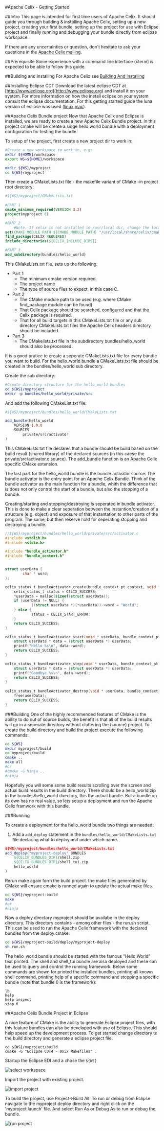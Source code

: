 #Apache Celix - Getting Started

##Intro
This page is intended for first time users of Apache Celix. It should guide you through building & installing Apache Celix, setting up a new project, creating your first bundle, setting up the project for use with Eclipse project and finally running and debugging your bundle directly from eclipse workspace. 

If there are any uncertainties or question, don't hesitate to ask your questions in the [Apache Celix mailing](https://celix.apache.org/support/mailinglist.html).

##Prerequisite
Some experience with a command line interface (xterm) is expected to be able to follow this guide. 

##Building and Installing
For Apache Celix see [Building And Installing](../building/readme.md)

##Installing Eclipse CDT
Download the latest eclipse CDT at [http://www.eclipse.org](http://www.eclipse.org) and install it on your system. For more information on how the install eclipse on your system consult the eclipse documentation. For this getting started guide the luna version of eclipse was used ([linux](http://www.eclipse.org/downloads/download.php?file=/technology/epp/downloads/release/luna/R/eclipse-cpp-luna-R-linux-gtk-x86_64.tar.gz) [mac](http://www.eclipse.org/downloads/download.php?file=/technology/epp/downloads/release/luna/R/eclipse-cpp-luna-R-macosx-cocoa-x86_64.tar.gz)).

##Apache Celix Bundle project
Now that Apache Celix and Eclipse is installed, we are ready to create a new Apache Celix Bundle project. In this project cmake will be create a singe hello world bundle with a deployment configuration for testing the bundle.

To setup of the project, first create a new project dir to work in:

```bash
#Create a new workspace to work in, e.g:
mkdir ${HOME}/workspace
export WS=${HOME}/workspace

mkdir ${WS}/myproject
cd ${WS}/myproject
```
Then create a CMakeLists.txt file - the makefile variant of CMake -in project root directory:

```cmake	
#${WS}/myproject/CMakeLists.txt
	
#PART 1
cmake_minimum_required(VERSION 3.2)
project(myproject C)

#PART 2
    #Note. If celix is not installed in /usr/local dir, change the location accordingly.
set(CMAKE_MODULE_PATH ${CMAKE_MODULE_PATH} "/usr/local/share/celix/cmake/modules")
find_package(CELIX REQUIRED)
include_directories(${CELIX_INCLUDE_DIRS})

#PART 3
add_subdirectory(bundles/hello_world)
```
		
This CMakeLists.txt file, sets up the following:

* Part 1 
	* The minimum cmake version required. 
	* The project name
	* The type of source files to expect, in this case C.
* Part 2
 	* The CMake module path to be used (e.g. where CMake find_package module can be found)
	* That Celix package should be searched, configured and that the Celix package is required. 
	* That for all build targets in this CMakeLists.txt file or any sub directory CMakeLists.txt files the Apache Celix headers directory should be included.
* Part 3
	* The CMakelists.txt file in the subdirectory bundles/hello_world should also be processed.
	

It is a good pratice to create a seperate CMakeLists.txt file for every bundle you want to build. For the hello_world bundle a CMakeLists.txt file should be created in the bundles/hello_world sub directory.

Create the sub directory:

```CMake
#Create directory structure for the hello_world bundles
cd ${WS}/myproject
mkdir -p bundles/hello_world/private/src
```


And add the following CMakeList.txt file:

```CMake	
#${WS}/myproject/bundles/hello_world/CMakeLists.txt

add_bundle(hello_world
    VERSION 1.0.0
	SOURCES
        private/src/activator
)	
```
	
This CMakeLists.txt file declares that a bundle should be build based on the build result (shared library) of the declared sources (in this caese the private/src/activator.c source). The add_bundle function is an Apache Celix specific CMake extension. 

The last part for the hello_world bundle is the bundle activator source. The bundle activator is the entry point for an Apache Celix Bundle. Think of the bundle activator as the main function for a bundle, whith the difference that is does not only control the start of a bundle, but also the stopping of a bundle. 

Creating/starting and stopping/destroying is seperated in bundle activator. This is done to make a clear seperation between the instantion/creation of a structure (e.g. object) and exposure of that instantation to other parts of the program. The same, but then reserve hold for seperating stopping and destroying a bundle. 

```C
//${WS}/myproject/bundles/hello_world/private/src/activator.c
#include <stdlib.h>
#include <stdio.h>

#include "bundle_activator.h"
#include "bundle_context.h"


struct userData {
	    char * word;
};

celix_status_t bundleActivator_create(bundle_context_pt context, void **userData) {
	celix_status_t status = CELIX_SUCCESS;
    *userData = malloc(sizeof(struct userData));
	if (userData != NULL) {
            ((struct userData *)(*userData))->word = "World";
    } else {
            status = CELIX_START_ERROR;
    }
    return CELIX_SUCCESS;
}

celix_status_t bundleActivator_start(void * userData, bundle_context_pt context) {
    struct userData * data = (struct userData *) userData;
    printf("Hello %s\n", data->word);
    return CELIX_SUCCESS;
}

celix_status_t bundleActivator_stop(void * userData, bundle_context_pt context) {
    struct userData * data = (struct userData *) userData;
    printf("Goodbye %s\n", data->word);
    return CELIX_SUCCESS;
}       
    
celix_status_t bundleActivator_destroy(void * userData, bundle_context_pt context) {
	free(userData);
    return CELIX_SUCCESS;
}
```
	
###Building 
One of the highly recommended features of CMake is the ability to do out of source builds, the benefit is that all of the build results will go in a seperate directory without cluttering the (source) project. To create the build directory and build the project execute the following commands:

```bash
cd ${WS}
mkdir myproject/build
cd myproject/build
cmake ..
make all  
#Or
#cmake -G Ninja ..
#ninja
```	

Hopefully you will some some build results scrolling over the screen and actual build results in the build directory. There should be a hello_world.zip in the bundles/hello_world directory, this the actual bundle. But a bundle on its own has no real value, so lets setup a deployment and run the Apache Celix framwork with this bundle.


###Running 

To create a deployment for the hello_world bundle two things are needed: 
	
1. Add a `add_deploy` statement in the `bundles/hello_world/CMakeLists.txt` file declaring what to deploy and under which name.

```CMake
${WS}/myproject/bundles/hello_world/CMakeLists.txt
add_deploy("myproject-deploy" BUNDLES 
	${CELIX_BUNDLES_DIR}/shell.zip 
	${CELIX_BUNDLES_DIR}/shell_tui.zip
	hello_world
)		
```
 		   
Rerun make again form the  build project. the make files genereated by CMake will ensure cmake is runned again to update the actual make files.

```bash 		
cd ${WS}/myproject-build
make 
#or
#ninja
```	

Now a deploy directory myproject should be availabe in the deploy directory. This directory contains - among other files - the run.sh script. This can be used to run the Apache Celix framework with the declared bundles from the deploy.cmake.

```bash
cd ${WS}/myproject-build/deploy/myproject-deploy
sh run.sh
```

The hello_world bundle should be started with the famous "Hello World" text printed. The shell and shell_tui bundle are also deployed and these can be used to query and control the running framework. Below some commands are shown for printed the installed bundles, printing all known shell command, printing help of a specific command and stopping a specific bundle (note that bundle 0 is the framework):

```
lb 
help
help inspect
stop 0
```
	
##Apache Celix Bundle Project in Eclipse

A nice feature of CMake is the ability to generate Eclipse project files, with this feature bundles can also be developed with use of Eclipse. This should help speed up the development process. 
To get started change directory to the build directory and generate a eclipse project file.

	cd ${WS}/myproject/build 
	cmake -G "Eclipse CDT4 - Unix Makefiles" .
	
Startup the Eclipse EDI and a chose the `${WS}`

![select workspace](getting_started_img1.png)

Import the project with existing project. 

![import project](getting_started_img2.png)

To build the project, use Project->Build All. To run or debug from Eclipse navigate to the myproject deploy directory and right click on the 'myproject.launch' file. And select Run As or Debug As to run or debug the bundle.

![run project](getting_started_img3.png) 
 

 
 


	
	
